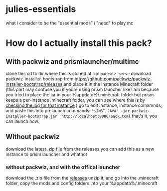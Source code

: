 # julies-essentials
what i consider to be the "essential  mods" i "need" to play mc


# How do I actually install this pack?

## With packwiz and prismlauncher/multimc
clone this 
cd to dir where this is cloned at
run `packwiz serve`
download packwiz-installer-bootstrap from https://github.com/packwiz/packwiz-installer-bootstrap/releases and place it in the instance Minecraft folder
(this part may confuse you if youre using prism launcher like i am because you tried to place the jar in your %appdata%/.minecraft folder but prism keeps a per-instance .minecraft folder, you can see where this is by [checking the log for that instance](https://files.catbox.moe/rymwss.png) )
go to edit instance, instance comamnds, and paste this into prelaunch commands: `"$INST_JAVA" -jar packwiz-installer-bootstrap.jar  http://localhost:8080/pack.toml`
that's it, you can launch now.

## Without packwiz

download the latest .zip file from the releases 
you can add this as a new instance to prism launcher and whatnot

### without packwiz, and with the offical launcher
download the .zip file from the [releases](https://github.com/zoey-on-github/julies-essentials/releases/)
unzip it, and go into the .minecraft folder, copy the mods and config folders into your %appdata%/.minecraft
